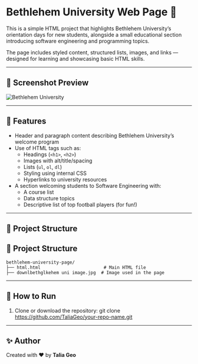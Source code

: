 # Bethlehem University Web Page 🏫

This is a simple HTML project that highlights Bethlehem University’s orientation days for new students, alongside a small educational section introducing software engineering and programming topics.

The page includes styled content, structured lists, images, and links — designed for learning and showcasing basic HTML skills.

---

## 📸 Screenshot Preview

![Bethlehem University](downlbethglkehem%20uni%20image.jpg)

---

## 🌟 Features

- Header and paragraph content describing Bethlehem University’s welcome program
- Use of HTML tags such as:
  - Headings (`<h1>`, `<h2>`)
  - Images with alt/title/spacing
  - Lists (`ul`, `ol`, `dl`)
  - Styling using internal CSS
  - Hyperlinks to university resources
- A section welcoming students to Software Engineering with:
  - A course list
  - Data structure topics
  - Descriptive list of top football players (for fun!)

---

## 📁 Project Structure
## 📁 Project Structure

```
bethlehem-university-page/
├── html.html                        # Main HTML file
├── downlbethglkehem uni image.jpg  # Image used in the page
```


---

## 🚀 How to Run

1. Clone or download the repository:
git clone https://github.com/TaliaGeo/your-repo-name.git



---

## ✨ Author

Created with ❤️ by **Talia Geo**
